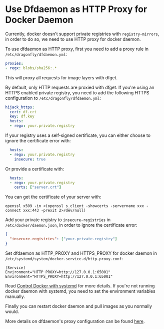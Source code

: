 # Use Dfdaemon as HTTP Proxy for Docker Daemon

Currently, docker doesn't support private registries with `registry-mirrors`,
in order to do so, we need to use HTTP proxy for docker daemon.

To use dfdaemon as HTTP proxy, first you need to add a proxy rule in
`/etc/dragonfly/dfdaemon.yml`:

```yaml
proxies:
- regx: blobs/sha256:.*
```

This will proxy all requests for image layers with dfget.

By default, only HTTP requests are proxied with dfget. If you're using an HTTPS
enabled private registry, you need to add the following HTTPS configuration to
`/etc/dragonfly/dfdaemon.yml`:

```yaml
hijack_https:
  cert: df.crt
  key: df.key
  hosts:
  - regx: your.private.registry
```

If your registry uses a self-signed certificate, you can either choose to
ignore the certificate error with:

```yaml
  hosts:
  - regx: your.private.registry
    insecure: true
```

Or provide a certificate with:

```yaml
  hosts:
  - regx: your.private.registry
    certs: ["server.crt"]
```

You can get the certificate of your server with:

```
openssl x509 -in <(openssl s_client -showcerts -servername xxx -connect xxx:443 -prexit 2>/dev/null)
```

Add your private registry to `insecure-registries` in
`/etc/docker/daemon.json`, in order to ignore the certificate error:

```json
{
  "insecure-registries": ["your.private.registry"]
}
```

Set dfdaemon as HTTP_PROXY and HTTPS_PROXY for docker daemon in
`/etc/systemd/system/docker.service.d/http-proxy.conf`:

```
[Service]
Environment="HTTP_PROXY=http://127.0.0.1:65001"
Environment="HTTPS_PROXY=http://127.0.0.1:65001"
```

Read [Control Docker with systemd](https://docs.docker.com/config/daemon/systemd/#httphttps-proxy) for more details. If you're not running docker daemon with systemd, you need to set the environment variables manually.

Finally you can restart docker daemon and pull images as you normally would.

More details on dfdaemon's proxy configuration can be found
[here](proxy.md).
